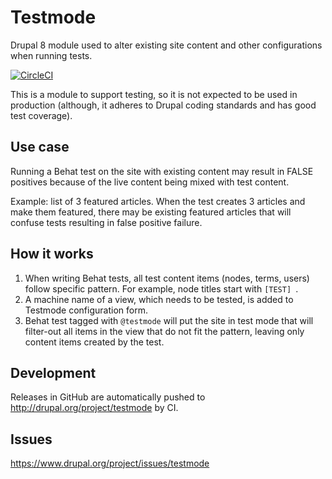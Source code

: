 # Testmode 
Drupal 8 module used to alter existing site content and other
configurations when running tests.

[![CircleCI](https://circleci.com/gh/integratedexperts/testmode.svg?style=shield)](https://circleci.com/gh/integratedexperts/testmode)

This is a module to support testing, so it is not expected to be used in 
production (although, it adheres to Drupal coding standards and has good test 
coverage).

## Use case 
Running a Behat test on the site with existing content may result in
FALSE positives because of the live content being mixed with test content.

Example: list of 3 featured articles. When the test creates 3 articles and make
them featured, there may be existing featured articles that will confuse tests
resulting in false positive failure.

## How it works 
1. When writing Behat tests, all test content items (nodes,
   terms, users) follow specific pattern. For example, node titles start with
   `[TEST] `. 
2. A machine name of a view, which needs to be tested, is added to
   Testmode configuration form. 
3. Behat test tagged with `@testmode` will put
   the site in test mode that will filter-out all items in the view that do not
   fit the pattern, leaving only content items created by the test.

## Development 
Releases in GitHub are automatically pushed to http://drupal.org/project/testmode by CI.

## Issues
https://www.drupal.org/project/issues/testmode
